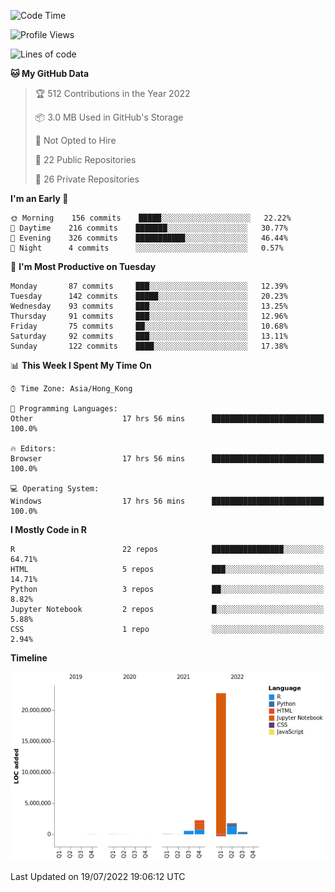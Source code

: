 

<!--**wt12318/wt12318** is a ✨ _special_ ✨ repository because its `README.md` (this file) appears on your GitHub profile.-->

<!--START_SECTION:waka-->
![Code Time](http://img.shields.io/badge/Code%20Time-440%20hrs%204%20mins-blue)

![Profile Views](http://img.shields.io/badge/Profile%20Views-0-blue)

![Lines of code](https://img.shields.io/badge/From%20Hello%20World%20I%27ve%20Written-27%20Million%20lines%20of%20code-blue)

**🐱 My GitHub Data** 

> 🏆 512 Contributions in the Year 2022
 > 
> 📦 3.0 MB Used in GitHub's Storage 
 > 
> 🚫 Not Opted to Hire
 > 
> 📜 22 Public Repositories 
 > 
> 🔑 26 Private Repositories  
 > 
**I'm an Early 🐤** 

```text
🌞 Morning    156 commits    █████░░░░░░░░░░░░░░░░░░░░   22.22% 
🌆 Daytime    216 commits    ███████░░░░░░░░░░░░░░░░░░   30.77% 
🌃 Evening    326 commits    ███████████░░░░░░░░░░░░░░   46.44% 
🌙 Night      4 commits      ░░░░░░░░░░░░░░░░░░░░░░░░░   0.57%

```
📅 **I'm Most Productive on Tuesday** 

```text
Monday       87 commits     ███░░░░░░░░░░░░░░░░░░░░░░   12.39% 
Tuesday      142 commits    █████░░░░░░░░░░░░░░░░░░░░   20.23% 
Wednesday    93 commits     ███░░░░░░░░░░░░░░░░░░░░░░   13.25% 
Thursday     91 commits     ███░░░░░░░░░░░░░░░░░░░░░░   12.96% 
Friday       75 commits     ██░░░░░░░░░░░░░░░░░░░░░░░   10.68% 
Saturday     92 commits     ███░░░░░░░░░░░░░░░░░░░░░░   13.11% 
Sunday       122 commits    ████░░░░░░░░░░░░░░░░░░░░░   17.38%

```


📊 **This Week I Spent My Time On** 

```text
⌚︎ Time Zone: Asia/Hong_Kong

💬 Programming Languages: 
Other                    17 hrs 56 mins      █████████████████████████   100.0%

🔥 Editors: 
Browser                  17 hrs 56 mins      █████████████████████████   100.0%

💻 Operating System: 
Windows                  17 hrs 56 mins      █████████████████████████   100.0%

```

**I Mostly Code in R** 

```text
R                        22 repos            ████████████████░░░░░░░░░   64.71% 
HTML                     5 repos             ███░░░░░░░░░░░░░░░░░░░░░░   14.71% 
Python                   3 repos             ██░░░░░░░░░░░░░░░░░░░░░░░   8.82% 
Jupyter Notebook         2 repos             █░░░░░░░░░░░░░░░░░░░░░░░░   5.88% 
CSS                      1 repo              ░░░░░░░░░░░░░░░░░░░░░░░░░   2.94%

```


**Timeline**

![Chart not found](https://raw.githubusercontent.com/wt12318/wt12318/main/charts/bar_graph.png) 


 Last Updated on 19/07/2022 19:06:12 UTC
<!--END_SECTION:waka-->


